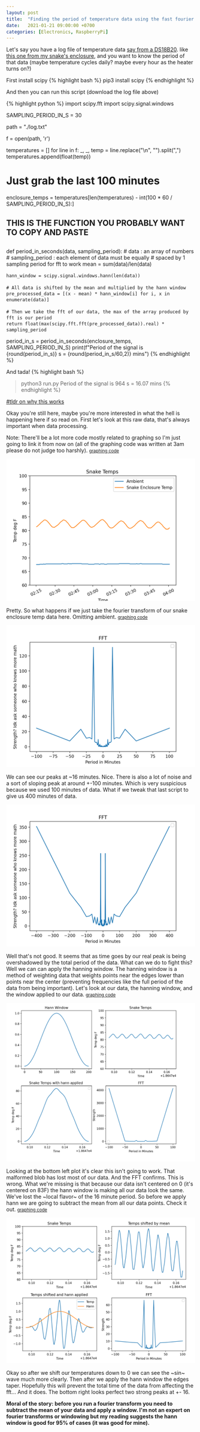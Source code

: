 ```yaml
---
layout: post
title:  "Finding the period of temperature data using the fast fourier transform in python"
date:   2021-01-21 09:00:00 +0700
categories: [Electronics, RaspberryPi]
---
```


Let's say you have a log file of temperature data 
[say from a DS18B20](/electronics/raspberrypi/2020/12/26/Chaining-DS18B20-or-any-1-wire-protocol-devies-on-pi-4.html).
like [this one from my snake's enclosure](/assets/files/log.txt), and you want to know the period of that data (maybe temperature 
cycles daily? maybe every hour as the heater turns on?)

First install scipy
{% highlight bash %}
pip3 install scipy 
{% endhighlight %}

And then you can run this script (download the log file above)

{% highlight python %}
import scipy.fft
import scipy.signal.windows

SAMPLING_PERIOD_IN_S = 30

path = "./log.txt"

f = open(path, 'r')

temperatures = []
for line in f:
    _, _, temp = line.replace("\n", "").split(",")
    temperatures.append(float(temp))

# Just grab the last 100 minutes
enclosure_temps = temperatures[len(temperatures) - int(100 * 60 / SAMPLING_PERIOD_IN_S):]


##
## THIS IS THE FUNCTION YOU PROBABLY WANT TO COPY AND PASTE
##
def period_in_seconds(data, sampling_period):
    # data : an array of numbers
    # sampling_period : each element of data must be equally
    # spaced by 1 sampling period for fft to work
    mean = sum(data)/len(data)

    hann_window = scipy.signal.windows.hann(len(data))

    # All data is shifted by the mean and multiplied by the hann window
    pre_processed_data = [(x - mean) * hann_window[i] for i, x in enumerate(data)]

    # Then we take the fft of our data, the max of the array produced by fft is our period
    return float(max(scipy.fft.fft(pre_processed_data)).real) * sampling_period


period_in_s = period_in_seconds(enclosure_temps, SAMPLING_PERIOD_IN_S)
print(f"Period of the signal is {round(period_in_s)} s = {round(period_in_s/60,2)} mins")
{% endhighlight %}

And tada!
{% highlight bash %}
> python3 run.py
Period of the signal is 964 s = 16.07 mins
{% endhighlight %}

[#tldr on why this works](#moral) 

Okay you're still here, maybe you're more interested in what the hell is happening here if so read on. First let's look at this raw data,
that's always important when data processing.

Note: There'll be a lot more code mostly related to graphing so I'm just going to link it from now on (all of the graphing code was written at 3am please do not judge too harshly). <small>[graphing code](/assets/files/script1.py)</small>


![graph of temperature over time](/assets/images/data1.png)


Pretty. So what happens if we just take the fourier transform of our snake enclosure temp data here. 
Omitting ambient. <small>[graphing code](/assets/files/script2.py)</small>


![graph of temperature over time](/assets/images/data2.png)

We can see our peaks at ~16 minutes. Nice. There is also a lot of noise and a sort of sloping peak at around +-100 minutes. Which is very suspicious because we used 100 minutes of data.
What if we tweak that last script to give us 400 minutes of data.

![graph of temperature over time](/assets/images/data3.png)

Well that's not good. It seems that as time goes by our real peak is being overshadowed by the total period of the data.
What can we do to fight this? Well we can can apply the hanning window. The hanning window is a method of weighting data that 
weights points near the edges lower than points near the center (preventing frequencies like the full period of the data from being important).
Let's look at our data, the hanning window, and the window applied to our data. <small>[graphing code](/assets/files/script3.py)</small>

![graph of temperature over time](/assets/images/data5.png)

Looking at the bottom left plot it's clear this isn't going to work. That malformed blob has lost most of our data. And the FFT confirms. This is wrong.
What we're missing is that because our data isn't centered on 0 (it's centered on 83F) the hann window is making all our data look the same. We've lost the ~local flavor~ of the 16 minute period.
So before we apply hann we are going to subtract the mean from all our data points. Check it out.  <small>[graphing code](/assets/files/script4.py)</small>

![graph of temperature over time](/assets/images/data7.png)

Okay so after we shift our temperatures down to 0 we can see the ~sin~ wave much more clearly. Then after we apply the hann window
the edges taper. Hopefully this will prevent the total time of the data from affecting the fft... And it does. The bottom right
looks perfect two strong peaks at +- 16.

<strong id='moral'>Moral of the story: before you run a fourier transform you need to subtract the mean of your data and apply a window. I'm not
an expert on fourier transforms or windowing but my reading suggests the hann window is good for 95% of cases (it was good for mine).</strong>
